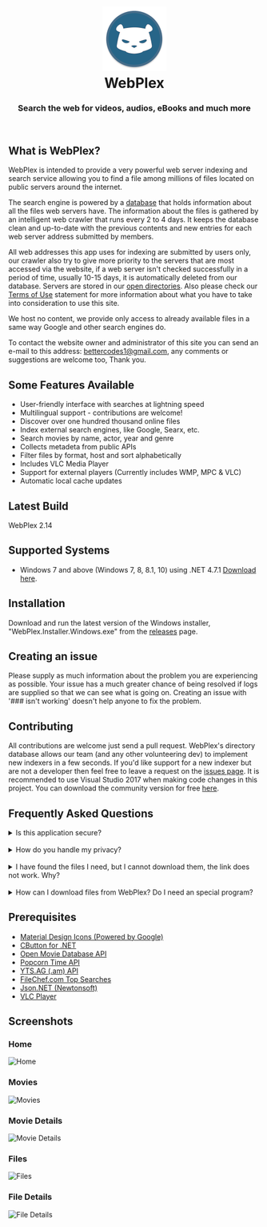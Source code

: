 <h1 align="center">
  <img src="/WebPlex/Resources/logo.png" height="128" width="128" alt="Logo" />
  <br />
  WebPlex
</h1>

<h3 align="center">Search the web for videos, audios, eBooks and much more </h3>
<div align="center">
</div>
<br />

## What is WebPlex?
WebPlex is intended to provide a very powerful web server indexing and search service allowing you to find a file among millions of files located on public servers around the internet. 

The search engine is powered by a [database](https://dl.dropbox.com/s/ucyeqfn96x7n9lh/open-files.json?dl=0) that holds information about all the files web servers have. The information about the files is gathered by an intelligent web crawler that runs every 2 to 4 days. It keeps the database clean and up-to-date with the previous contents and new entries for each web server address submitted by members. 

All web addresses this app uses for indexing are submitted by users only, our crawler also try to give more priority to the servers that are most accessed via the website, if a web server isn't checked successfully in a period of time, usually 10-15 days, it is automatically deleted from our database. Servers are stored in our [open directories](https://github.com/invu/WebPlex/blob/master/api/open-directories.txt). Also please check our [Terms of Use](https://github.com/invu/WebPlex/blob/master/TERMSOFUSE.md) statement for more information about what you have to take into consideration to use this site.

We host no content, we provide only access to already available files in a same way Google and other search engines do.

To contact the website owner and administrator of this site you can send an e-mail to this address: bettercodes1@gmail.com, any comments or suggestions are welcome too, Thank you.

## Some Features Available
 * User-friendly interface with searches at lightning speed
 * Multilingual support - contributions are welcome!
 * Discover over one hundred thousand online files
 * Index external search engines, like Google, Searx, etc.
 * Search movies by name, actor, year and genre
 * Collects metadeta from public APIs
 * Filter files by format, host and sort alphabetically
 * Includes VLC Media Player
 * Support for external players (Currently includes WMP, MPC & VLC)
 * Automatic local cache updates

## Latest Build
WebPlex 2.14

## Supported Systems
* Windows 7 and above (Windows 7, 8, 8.1, 10) using .NET 4.7.1 [Download here](https://www.microsoft.com/net/download/dotnet-framework-runtime/net471).

## Installation
Download and run the latest version of the Windows installer, "WebPlex.Installer.Windows.exe" from the [releases](https://github.com/invu/WebPlex/releases/latest) page.

## Creating an issue
Please supply as much information about the problem you are experiencing as possible. Your issue has a much greater chance of being resolved if logs are supplied so that we can see what is going on. Creating an issue with '### isn't working' doesn't help anyone to fix the problem.

## Contributing
All contributions are welcome just send a pull request. WebPlex's directory database allows our team (and any other volunteering dev) to implement new indexers in a few seconds. If you'd like support for a new indexer but are not a developer then feel free to leave a request on the [issues page](https://github.com/invu/webplex/issues). It is recommended to use Visual Studio 2017 when making code changes in this project. You can download the community version for free [here](https://www.visualstudio.com/downloads/).

## Frequently Asked Questions
<details>
<summary>Is this application secure?</summary>
<br>
Yes. All communications between our servers and your client is 100% secure.
</details>
<br>
<details>
<summary>How do you handle my privacy?</summary>
<br>
We don't use cookies, store sessions, userid's or IP addresses.
</details>
<br>
<details>
<summary>I have found the files I need, but I cannot download them, the link does not work. Why?</summary>
<br>
None of the file links you can find on this app is located on current server, so this can happen very frequently.
<br>
There could be several reasons for that:
<br>
* These files were recently removed from the server they were located, by the owner of the server or by someone else in the case of public servers.
* The server that contains the files has a limit of maximum number of concurrent users logged in, and the limit has been reached. You can try to download the files later when some users disconnect or better still you should use a download manager that keeps trying to download the file.
* The server where the files are is turned off or is not connected to the Internet at the moment.
* The owner of the server has put a restriction on downloading these files.
* Take a look at the age column on search results page, this represents the last time the indexer saw the file on the server, so the more recent, the more probable the file is available to download.
</details>
<br>
<details>
<summary>How can I download files from WebPlex? Do I need an special program?</summary>
<br>
You don't need a special program but it is very recommended. For example if you just click on the file link from your browser you can't see what is happening exactly between you and the web server (see previous question). So I would recommend to use a good web client that supports queuing or your favorite download manager, when you located the file you want to download just copy the shortcut by right clicking on the link and paste it on your web client or whatever, that its.</details>

## Prerequisites
- [Material Design Icons (Powered by Google)](https://materialdesignicons.com/)
- [CButton for .NET](https://www.codeproject.com/Articles/26622/Custom-Button-Control-with-Gradient-Colors-and-Ext)
- [Open Movie Database API](https://omdbapi.com)
- [Popcorn Time API](https://popcorntime.sh/)
- [YTS.AG (.am) API](https://yts.am/)
- [FileChef.com Top Searches](https://filechef.com/searches)
- [Json.NET (Newtonsoft)](https://newtonsoft.com/json)
- [VLC Player](https://videolan.org/vlc/)

## Screenshots
### Home
![Home](https://github.com/invu/WebPlex/blob/master/Screenshots/Home.png?raw=true)

### Movies
![Movies](https://github.com/invu/WebPlex/blob/master/Screenshots/Movies.png?raw=true)

### Movie Details
![Movie Details](https://github.com/invu/WebPlex/blob/master/Screenshots/Movie%20Details.png?raw=true)

### Files
![Files](https://github.com/invu/WebPlex/blob/master/Screenshots/Files.png?raw=true)

### File Details
![File Details](https://github.com/invu/WebPlex/blob/master/Screenshots/File%20Details.png?raw=true)
